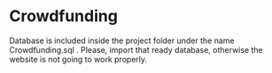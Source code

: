 # Crowdfunding
Database is included inside the project folder under the name Crowdfunding.sql . Please, import that ready database, otherwise the website is not going to work properly.
